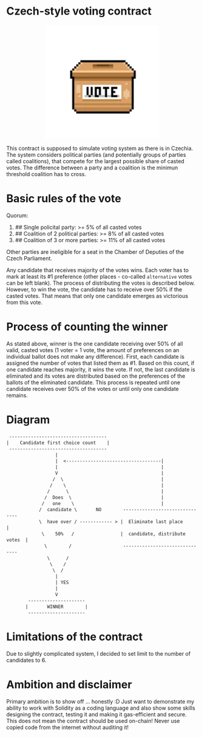 # Czech-style voting contract

<p align="center">
    <img width="300" height="300" src="./img/vote-box.png">
</p>


This contract is supposed to simulate voting system as there is in Czechia. The system considers political parties (and potentially groups of parties called coalitions), that compete for the largest possible share of casted votes. The difference between a party and a coalition is the minimun threshold coalition has to cross. 

# Basic rules of the vote

Quorum:
<ol>
    <li>## Single policital party: >= 5% of all casted votes</li>
    <li>## Coalition of 2 political parties: >= 8% of all casted votes</li>
    <li>## Coalition of 3 or more parties: >= 11% of all casted votes</li>
</ol>

Other parties are ineligible for a seat in the Chamber of Deputies of the Czech Parliament.

Any candidate that receives majority of the votes wins. Each voter has to mark at least its #1 preference (other places - co-called `alternative` votes can be left blank). The process of distributing the votes is described below. However, to win the vote, the candidate has to receive over 50% if the casted votes. That means that only one candidate emerges as victorious from this vote.

# Process of counting the winner

As stated above, winner is the one candidate receiving over 50% of all valid, casted votes (1 voter = 1 vote, the amount of preferences on an individual ballot does not make any difference). First, each candidate is assigned the number of votes that listed them as #1. Based on this count, if one candidate reaches majority, it wins the vote. If not, the last candidate is eliminated and its votes are distributed based on the preferences of the ballots of the eliminated candidate. This process is repeated until one candidate receives over 50% of the votes or until only one candidate remains.

# Diagram

```
 ------------------------------------
|    Candidate first choice count    |
 ------------------------------------
                  |
                  |  <-----------------------------------|
                  |                                      |
                  V                                      |
                 /  \                                    |
                /    \                                   |
               /      \                                  |
              /  Does  \                                 |
             /   one    \                                |
            /  candidate \       NO        -------------------------------
            \  have over / ------------ > |  Eliminate last place         |
             \    50%   /                 |  candidate, distribute votes  |
              \        /                   -------------------------------
               \      /
                \    /
                 \  /
                  |
                  | YES
                  |
                  V
        ---------------------
       |       WINNER        |           
        ---------------------
```

# Limitations of the contract

Due to slightly complicated system, I decided to set limit to the number of candidates to 6. 

# Ambition and disclaimer

Primary ambition is to show off ... honestly :D Just want to demonstrate my ability to work with Solidity as a coding language and also show some skills designing the contract, testing it and making it gas-efficient and secure. This does not mean the contract should be used on-chain! Never use copied code from the internet without auditing it!
